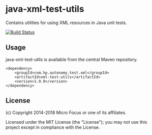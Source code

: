 # java-xml-test-utils

Contains utilities for using XML resources in Java unit tests.

[![Build Status](https://travis-ci.org/microfocus-idol/java-xml-test-utils.svg?branch=master)](https://travis-ci.org/microfocus-idol/java-xml-test-utils)

## Usage
java-xml-test-utils is available from the central Maven repository.

    <dependency>
        <groupId>com.hp.autonomy.test.xml</groupId>
        <artifactId>xml-test-utils</artifactId>
        <version>1.0.0</version>
    </dependency>

## License

(c) Copyright 2014-2018 Micro Focus or one of its affiliates.

Licensed under the MIT License (the "License"); you may not use this project except in compliance with the License.
